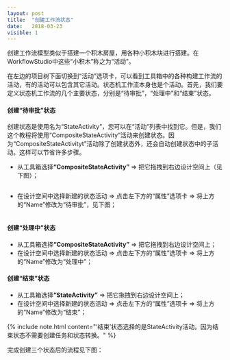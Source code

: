 ```yaml
---
layout: post
title:  "创建工作流状态"
date:   2018-03-23
visible: 1
---
```


创建工作流模型类似于搭建一个积木房屋，用各种小积木块进行搭建。在WorkflowStudio中这些“小积木”称之为“活动”。

在左边的项目树下面切换到“活动”选项卡，可以看到工具箱中的各种构建工作流的活动，有的活动可以包含其它活动。状态机工作流本身也是个活动。首先，我们要定义状态机工作流的几个主要状态，分别是“待审批”，“处理中”和“结束”状态。

#### 创建“待审批”状态

创建状态是使用名为“StateActivity”，您可以在“活动”列表中找到它。但是，我们这个教程将使用“CompositeStateActivity”活动来创建状态。因为“CompositeStateActivityt”活动除了创建状态外，还会自动创建状态中的子活动。这样可以节省许多步骤。

* 从工具箱选择<strong>“CompositeStateActivity”</strong> => 把它拖拽到右边设计空间上（见下图）；

<img src="{{'/assets/img/2018-3-23-创建开始状态.png' | prepend: site.baseurl }}" alt="">

* 在设计空间中选择新建的状态活动 => 点击左下方的“属性”选项卡 => 将上方的“Name”修改为“待审批”，见下图；

<img src="{{'/assets/img/2018-3-23-修改开始状态名称.png' | prepend: site.baseurl }}" alt="">

#### 创建“处理中”状态

* 从工具箱选择<strong>“CompositeStateActivity”</strong> => 把它拖拽到右边设计空间上；
* 在设计空间中选择新建的状态活动 => 点击左下方的“属性”选项卡 => 将上方的“Name”修改为“处理中”；

#### 创建“结束”状态

* 从工具箱选择<strong>“StateActivity”</strong> => 把它拖拽到右边设计空间上；
* 在设计空间中选择新建的状态活动 => 点击左下方的“属性”选项卡 => 将上方的“Name”修改为“结束”；

{% include note.html content="‘结束’状态选择的是StateActivity活动。因为结束状态不需要创建任务和状态转换。" %}


完成创建三个状态后的流程见下图：
<img src="{{'/assets/img/2018-3-23-三个状态的流程图.png' | prepend: site.baseurl }}" alt="">


